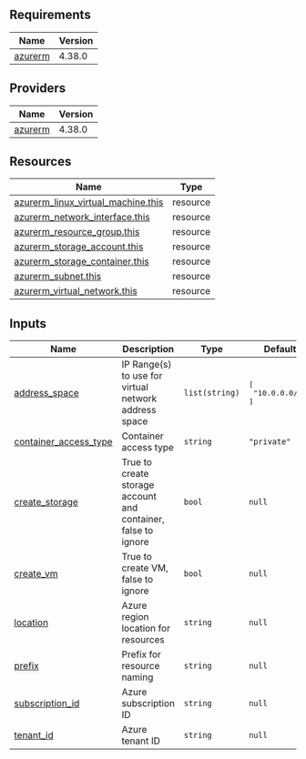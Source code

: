 <!-- BEGIN_TF_DOCS -->
## Requirements

| Name | Version |
|------|---------|
| <a name="requirement_azurerm"></a> [azurerm](#requirement\_azurerm) | 4.38.0 |

## Providers

| Name | Version |
|------|---------|
| <a name="provider_azurerm"></a> [azurerm](#provider\_azurerm) | 4.38.0 |

## Resources

| Name | Type |
|------|------|
| [azurerm_linux_virtual_machine.this](https://registry.terraform.io/providers/hashicorp/azurerm/4.38.0/docs/resources/linux_virtual_machine) | resource |
| [azurerm_network_interface.this](https://registry.terraform.io/providers/hashicorp/azurerm/4.38.0/docs/resources/network_interface) | resource |
| [azurerm_resource_group.this](https://registry.terraform.io/providers/hashicorp/azurerm/4.38.0/docs/resources/resource_group) | resource |
| [azurerm_storage_account.this](https://registry.terraform.io/providers/hashicorp/azurerm/4.38.0/docs/resources/storage_account) | resource |
| [azurerm_storage_container.this](https://registry.terraform.io/providers/hashicorp/azurerm/4.38.0/docs/resources/storage_container) | resource |
| [azurerm_subnet.this](https://registry.terraform.io/providers/hashicorp/azurerm/4.38.0/docs/resources/subnet) | resource |
| [azurerm_virtual_network.this](https://registry.terraform.io/providers/hashicorp/azurerm/4.38.0/docs/resources/virtual_network) | resource |

## Inputs

| Name | Description | Type | Default | Required |
|------|-------------|------|---------|:--------:|
| <a name="input_address_space"></a> [address\_space](#input\_address\_space) | IP Range(s) to use for virtual network address space | `list(string)` | <pre>[<br/>  "10.0.0.0/16"<br/>]</pre> | no |
| <a name="input_container_access_type"></a> [container\_access\_type](#input\_container\_access\_type) | Container access type | `string` | `"private"` | no |
| <a name="input_create_storage"></a> [create\_storage](#input\_create\_storage) | True to create storage account and container, false to ignore | `bool` | `null` | no |
| <a name="input_create_vm"></a> [create\_vm](#input\_create\_vm) | True to create VM, false to ignore | `bool` | `null` | no |
| <a name="input_location"></a> [location](#input\_location) | Azure region location for resources | `string` | `null` | no |
| <a name="input_prefix"></a> [prefix](#input\_prefix) | Prefix for resource naming | `string` | `null` | no |
| <a name="input_subscription_id"></a> [subscription\_id](#input\_subscription\_id) | Azure subscription ID | `string` | `null` | no |
| <a name="input_tenant_id"></a> [tenant\_id](#input\_tenant\_id) | Azure tenant ID | `string` | `null` | no |
<!-- END_TF_DOCS -->